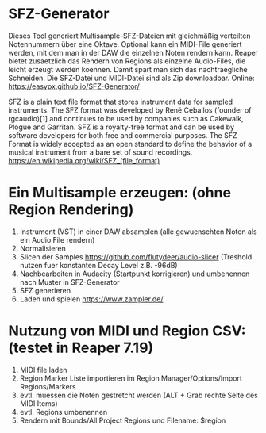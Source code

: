 # SFZ-Generator
Dieses Tool generiert Multisample-SFZ-Dateien mit gleichmäßig verteilten Notennummern über eine Oktave. Optional kann ein MIDI-File generiert werden, mit dem man in der DAW die einzelnen Noten rendern kann. Reaper bietet zusaetzlich das Rendern von Regions als einzelne Audio-Files, die leicht erzeugt werden koennen. Damit spart man sich das nachtraegliche Schneiden. Die SFZ-Datei und MIDI-Datei sind als Zip downloadbar.
Online: https://easypx.github.io/SFZ-Generator/

SFZ is a plain text file format that stores instrument data for sampled instruments. The SFZ format was developed by René Ceballos (founder of rgcaudio)[1] and continues to be used by companies such as Cakewalk, Plogue and Garritan. SFZ is a royalty-free format and can be used by software developers for both free and commercial purposes. The SFZ Format is widely accepted as an open standard to define the behavior of a musical instrument from a bare set of sound recordings. https://en.wikipedia.org/wiki/SFZ_(file_format)

# Ein Multisample erzeugen: (ohne Region Rendering)
1. Instrument (VST) in einer DAW absamplen (alle gewuenschten Noten als ein Audio File rendern)
2. Normalisieren
3. Slicen der Samples https://github.com/flutydeer/audio-slicer (Treshold nutzen fuer konstanten Decay Level z.B. -96dB)
4. Nachbearbeiten in Audacity (Startpunkt korrigieren) und umbenennen nach Muster in SFZ-Generator
5. SFZ generieren
6. Laden und spielen https://www.zampler.de/

# Nutzung von MIDI und Region CSV: (testet in Reaper 7.19)
1. MIDI file laden
2. Region Marker Liste importieren im Region Manager/Options/Import Regions/Markers
3. evtl. muessen die Noten gestretcht werden (ALT + Grab rechte Seite des MIDI Items)
4. evtl. Regions umbenennen
5. Rendern mit Bounds/All Project Regions und Filename: $region

